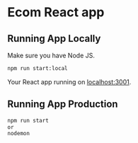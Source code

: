 # Ecom React app

## Running App Locally

Make sure you have Node JS.

```sh
npm run start:local
```

Your React app running on [localhost:3001](http://localhost:3001/).

## Running App Production

```sh
npm run start
or
nodemon
```